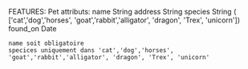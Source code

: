 FEATURES:
Pet
  attributs:
    name String
    address String
    species String ( ['cat','dog','horses', 'goat','rabbit','alligator', 'dragon', 'Trex', 'unicorn'])
    found_on Date


    name soit obligatoire
    specices uniquement dans 'cat','dog','horses', 'goat','rabbit','alligator', 'dragon', 'Trex', 'unicorn'
